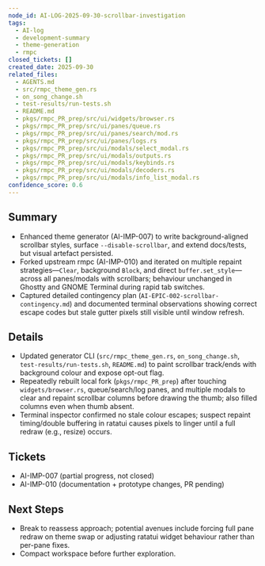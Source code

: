 ```yaml
---
node_id: AI-LOG-2025-09-30-scrollbar-investigation
tags:
  - AI-log
  - development-summary
  - theme-generation
  - rmpc
closed_tickets: []
created_date: 2025-09-30
related_files:
  - AGENTS.md
  - src/rmpc_theme_gen.rs
  - on_song_change.sh
  - test-results/run-tests.sh
  - README.md
  - pkgs/rmpc_PR_prep/src/ui/widgets/browser.rs
  - pkgs/rmpc_PR_prep/src/ui/panes/queue.rs
  - pkgs/rmpc_PR_prep/src/ui/panes/search/mod.rs
  - pkgs/rmpc_PR_prep/src/ui/panes/logs.rs
  - pkgs/rmpc_PR_prep/src/ui/modals/select_modal.rs
  - pkgs/rmpc_PR_prep/src/ui/modals/outputs.rs
  - pkgs/rmpc_PR_prep/src/ui/modals/keybinds.rs
  - pkgs/rmpc_PR_prep/src/ui/modals/decoders.rs
  - pkgs/rmpc_PR_prep/src/ui/modals/info_list_modal.rs
confidence_score: 0.6
---
```


## Summary
- Enhanced theme generator (AI-IMP-007) to write background-aligned scrollbar styles, surface `--disable-scrollbar`, and extend docs/tests, but visual artefact persisted.
- Forked upstream rmpc (AI-IMP-010) and iterated on multiple repaint strategies—`Clear`, background `Block`, and direct `buffer.set_style`—across all panes/modals with scrollbars; behaviour unchanged in Ghostty and GNOME Terminal during rapid tab switches.
- Captured detailed contingency plan (`AI-EPIC-002-scrollbar-contingency.md`) and documented terminal observations showing correct escape codes but stale gutter pixels still visible until window refresh.

## Details
- Updated generator CLI (`src/rmpc_theme_gen.rs`, `on_song_change.sh`, `test-results/run-tests.sh`, `README.md`) to paint scrollbar track/ends with background colour and expose opt-out flag.
- Repeatedly rebuilt local fork (`pkgs/rmpc_PR_prep`) after touching `widgets/browser.rs`, queue/search/log panes, and multiple modals to clear and repaint scrollbar columns before drawing the thumb; also filled columns even when thumb absent.
- Terminal inspector confirmed no stale colour escapes; suspect repaint timing/double buffering in ratatui causes pixels to linger until a full redraw (e.g., resize) occurs.

## Tickets
- AI-IMP-007 (partial progress, not closed)
- AI-IMP-010 (documentation + prototype changes, PR pending)

## Next Steps
- Break to reassess approach; potential avenues include forcing full pane redraw on theme swap or adjusting ratatui widget behaviour rather than per-pane fixes.
- Compact workspace before further exploration.

